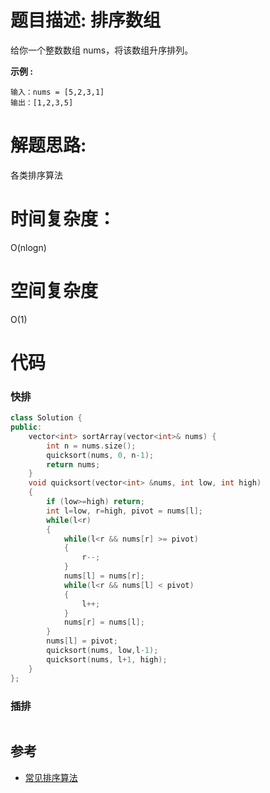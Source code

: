 # 题目描述:  排序数组

给你一个整数数组 nums，将该数组升序排列。

**示例 :**
```
输入：nums = [5,2,3,1]
输出：[1,2,3,5]
```

# 解题思路:
各类排序算法

# 时间复杂度：
 O(nlogn)
# 空间复杂度
  O(1)
# 代码

### 快排
```c++
class Solution {
public:
    vector<int> sortArray(vector<int>& nums) {
        int n = nums.size();
        quicksort(nums, 0, n-1);
        return nums;
    }
    void quicksort(vector<int> &nums, int low, int high)
    {
        if (low>=high) return;
        int l=low, r=high, pivot = nums[l];
        while(l<r)
        {
            while(l<r && nums[r] >= pivot)
            {
                r--;
            }
            nums[l] = nums[r];
            while(l<r && nums[l] < pivot)
            {
                l++;
            }
            nums[r] = nums[l];
        }
        nums[l] = pivot;
        quicksort(nums, low,l-1);
        quicksort(nums, l+1, high);
    }
};
```

### 插排
```c++

```
## 参考
  - [常见排序算法](https://github.com/bryceustc/CodingInterviews/blob/master/Sort/README.md)
